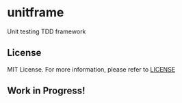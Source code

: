 # unitframe
Unit testing TDD framework

## License
MIT License. For more information, please refer to [LICENSE](LICENSE)

## Work in Progress!
